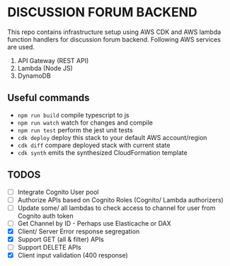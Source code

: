 # DISCUSSION FORUM BACKEND

This repo contains infrastructure setup using AWS CDK and AWS lambda function handlers for discussion forum backend. Following AWS services are used.

1. API Gateway (REST API)
2. Lambda (Node JS)
3. DynamoDB

## Useful commands

- `npm run build` compile typescript to js
- `npm run watch` watch for changes and compile
- `npm run test` perform the jest unit tests
- `cdk deploy` deploy this stack to your default AWS account/region
- `cdk diff` compare deployed stack with current state
- `cdk synth` emits the synthesized CloudFormation template

## TODOS

- [ ] Integrate Cognito User pool
- [ ] Authorize APIs based on Cognito Roles (Cognito/ Lambda authorizers)
- [ ] Update some/ all lambdas to check access to channel for user from Cognito auth token
- [ ] Get Channel by ID - Perhaps use Elasticache or DAX
- [x] Client/ Server Error response segregation
- [x] Support GET (all & filter) APIs
- [ ] Support DELETE APIs
- [x] Client input validation (400 response)
